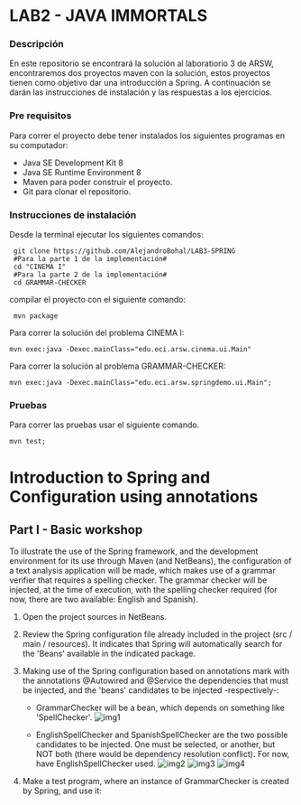 
# LAB2 - JAVA IMMORTALS

### Descripción

En este repositorio se encontrará la solución al laboratiorio 3 de ARSW,
encontraremos dos proyectos maven con la solución, estos proyectos
tienen como objetivo dar una introducción a Spring. A continuación se darán
las instrucciones de instalación y las respuestas a los ejercicios.

### Pre requisitos

Para correr el proyecto debe tener instalados los siguientes programas
en su computador:

- Java SE Development Kit 8
- Java SE Runtime Environment 8
- Maven para poder construir el proyecto.
- Git para clonar el repositorio. 

### Instrucciones de instalación

Desde la terminal ejecutar los siguientes comandos:
```
 git clone https://github.com/AlejandroBohal/LAB3-SPRING
 #Para la parte 1 de la implementación#
 cd "CINEMA I" 
 #Para la parte 2 de la implementación#
 cd GRAMMAR-CHECKER
```
compilar el proyecto con el siguiente comando:
```
 mvn package
```
Para correr la solución del problema CINEMA I:
```
mvn exec:java -Dexec.mainClass="edu.eci.arsw.cinema.ui.Main"
```
Para correr la solución al problema GRAMMAR-CHECKER:
```
mvn exec:java -Dexec.mainClass="edu.eci.arsw.springdemo.ui.Main";
```
### Pruebas

Para correr las pruebas usar el siguiente comando.
```
mvn test;
```

# Introduction to Spring and Configuration using annotations

## Part I - Basic workshop 
To illustrate the use of the Spring framework, and the development environment for its use through Maven (and NetBeans), the configuration of a text analysis application will be made, which makes use of a grammar verifier that requires a spelling checker. The grammar checker will be injected, at the time of execution, with the spelling checker required (for now, there are two available: English and Spanish).

1. Open the project sources in NetBeans.

2. Review the Spring configuration file already included in the project (src / main / resources). It indicates that Spring will automatically search for the 'Beans' available in the indicated package.

3. Making use of the Spring configuration based on annotations mark with the annotations @Autowired and @Service the dependencies that must be injected, and the 'beans' candidates to be injected -respectively-:

    * GrammarChecker will be a bean, which depends on something like 'SpellChecker'.
    ![img1](https://media.discordapp.net/attachments/497217237258600449/748245825507033188/unknown.png)

    * EnglishSpellChecker and SpanishSpellChecker are the two possible candidates to be injected. One must be selected, or another, but NOT both (there would be dependency resolution conflict). For now, have EnglishSpellChecker used.
    ![img2](https://media.discordapp.net/attachments/497217237258600449/748245955211427840/unknown.png)
    ![img3](https://media.discordapp.net/attachments/497217237258600449/748246152314486795/unknown.png)
    ![img4](https://media.discordapp.net/attachments/497217237258600449/748246227082280991/unknown.png)

4. Make a test program, where an instance of GrammarChecker is created by Spring, and use it:
